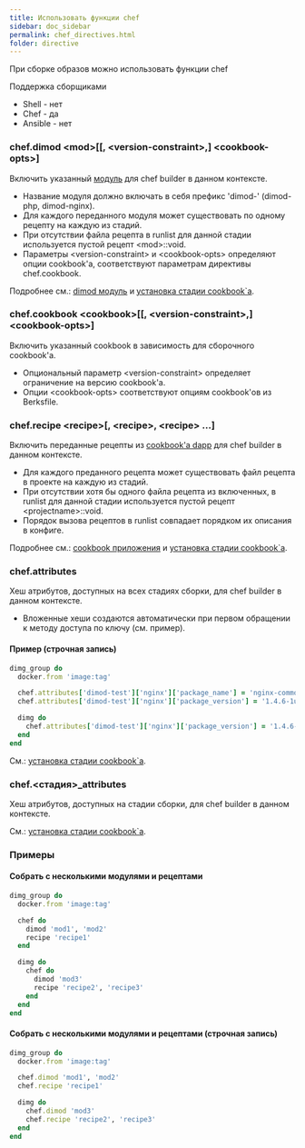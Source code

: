 ```yaml
---
title: Использовать функции chef
sidebar: doc_sidebar
permalink: chef_directives.html
folder: directive
---
```


При сборке образов можно использовать функции chef

Поддержка сборщиками

- Shell - нет
- Chef - да
- Ansible - нет

### chef.dimod \<mod\>[[, \<version-constraint\>,] \<cookbook-opts\>]
Включить указанный [модуль](chef.html#dimod) для chef builder в данном контексте.

* Название модуля должно включать в себя префикс 'dimod-' (dimod-php, dimod-nginx).
* Для каждого переданного модуля может существовать по одному рецепту на каждую из стадий.
* При отсутствии файла рецепта в runlist для данной стадии используется пустой рецепт \<mod\>::void.
* Параметры \<version-constraint\> и \<cookbook-opts\> определяют опции cookbook'а, соответствуют параметрам директивы chef.cookbook.

Подробнее см.: [dimod модуль](chef.html#dimod) и [установка стадии cookbook\`а](chef.html#установка-стадии-cookbook’а).

### chef.cookbook \<cookbook\>[[, \<version-constraint\>,] \<cookbook-opts\>]
Включить указанный cookbook в зависимость для сборочного cookbook'а.

* Опциональный параметр \<version-constraint\> определяет ограничение на версию cookbook'а.
* Опции \<cookbook-opts\> соответствуют опциям cookbook'ов из Berksfile.

### chef.recipe \<recipe\>[, \<recipe\>, \<recipe\> ...]
Включить переданные рецепты из [cookbook'а dapp](chef.html#cookbook-dapp) для chef builder в данном контексте.

* Для каждого преданного рецепта может существовать файл рецепта в проекте на каждую из стадий.
* При отсутствии хотя бы одного файла рецепта из включенных, в runlist для данной стадии используется пустой рецепт \<projectname\>::void.
* Порядок вызова рецептов в runlist совпадает порядком их описания в конфиге.

Подробнее см.: [cookbook приложения](chef.html#cookbook-dapp) и [установка стадии cookbook\`а](chef.html#установка-стадии-cookbook’а).

### chef.attributes
Хеш атрибутов, доступных на всех стадиях сборки, для chef builder в данном контексте.

* Вложенные хеши создаются автоматически при первом обращении к методу доступа по ключу (см. пример).

#### Пример (строчная запись)

```ruby
dimg_group do
  docker.from 'image:tag'

  chef.attributes['dimod-test']['nginx']['package_name'] = 'nginx-common'
  chef.attributes['dimod-test']['nginx']['package_version'] = '1.4.6-1ubuntu3.5'

  dimg do
    chef.attributes['dimod-test']['nginx']['package_version'] = '1.4.6-1ubuntu3'
  end
end
```

См.: [установка стадии cookbook\`а](chef.html#установка-стадии-cookbook’а).

### chef.\<стадия\>_attributes
Хеш атрибутов, доступных на стадии сборки, для chef builder в данном контексте.

См.: [установка стадии cookbook\`а](chef.html#установка-стадии-cookbook’а).

### Примеры

#### Собрать с несколькими модулями и рецептами

```ruby
dimg_group do
  docker.from 'image:tag'

  chef do
    dimod 'mod1', 'mod2'
    recipe 'recipe1'
  end

  dimg do
    chef do
      dimod 'mod3'
      recipe 'recipe2', 'recipe3'
    end
  end
end
```

#### Собрать с несколькими модулями и рецептами (строчная запись)

```ruby
dimg_group do
  docker.from 'image:tag'

  chef.dimod 'mod1', 'mod2'
  chef.recipe 'recipe1'

  dimg do
    chef.dimod 'mod3'
    chef.recipe 'recipe2', 'recipe3'
  end
end
```
